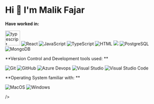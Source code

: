 # Hi 👋 I'm Malik Fajar



**Have worked in:**
<p> 
<img width="48" height="48" src="https://img.icons8.com/color/48/typescript.png" alt="typescript"/>
<img alt="React" src="https://img.shields.io/badge/React-61DAFB?logo-react&logoColor=white&style=flat" /> 
<img alt="JavaScript" src="https://img.shields.io/badge/JavaScript-F7DF1E?logo-javascript&logoColor=white&style=flat"/>
<img alt="TypeScript" src="https://img.shields.io/badge/Node.js-339933?logo-node.js&logoColor=white&style-flat" /> 
<img alt="HTML" src="https://img.shields.io/badge/HTML-E34F26?logo-html5&logoColor=white&style=flat" /> 
<img src="https://helbadge/CSS-1572862logo-css3&logoColor=whitesstyle-flat" />
<img alt="PostgreSQL" src="https://img.shields.io/badge/PostgreSQL-336791?logo postgresql&logoColor=white&style-flat"/>
<img <img alt="MongoDB" src="https://img.shields.io/badge/MongoDB-47A248?logo-mongodb&logoColor=white&style=flat" /> 
</p>
**Version Control and Development tools used: **
<p>
<img alt="Git" src="https://img.shields.io/badge/Git-F05032?logo-git&logoColor=white&style=flat" />
<img alt="GitHub" src="https://img.shields.io/badge/GitHub-181717?logomgithub&logoColor=white&style-flat" /> 
<img alt="Azure Devops" src="https://img.shields.io/badge/Azure DevOps-0078D7?logo-azure+devops&logoColor=white&style-flat" />
<img alt="Visual Studio" src="https://img.shields.io/badge/Visual Studio-5C2D91?logo-visual+studio&logoColor=white&style=flat" />
<img alt="Visual Studio Code" src="https://img.shields.io/badge/Visual Studio Code-007ACC?logo-visual+studio+code&logoColor=white&style=flat" />
</p>
**Operating System familiar with: **
<p>
<img alt="MacOS" src="https://img.shields.io/badge/MacOS-000000?logo-macos&logoColor=white&style=flat" /> <img alt="Windows" src="https:// /img.shields.io/badge/Windows-0078D6?logo-windows&logoColor=white&style-flat" />
</p>
/>
